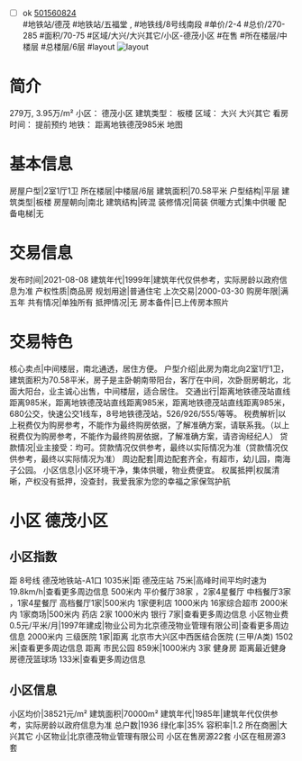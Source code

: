 - [ ] ok [501560824](https://bj.5i5j.com/ershoufang/501560824.html)  
 #地铁站/德茂 #地铁站/五福堂 ,  #地铁线/8号线南段
#单价/2-4 #总价/270-285 #面积/70-75   #区域/大兴/大兴其它/小区-德茂小区 #在售 #所在楼层/中楼层 #总楼层/6层 #layout 
![layout](http://image2a.5i5j.com/bdir/layout/3c32fe6c525345a4a15f72580ac16282.jpg_P5.jpg) 
# 简介 
 279万,  3.95万/m² 
小区： 德茂小区
建筑类型： 板楼
区域： 大兴 大兴其它
看房时间： 提前预约
地铁： 距离地铁德茂985米 地图
# 基本信息 
 房屋户型|2室1厅1卫
所在楼层|中楼层/6层
建筑面积|70.58平米
户型结构|平层
建筑类型|板楼
房屋朝向|南北
建筑结构|砖混
装修情况|简装
供暖方式|集中供暖
配备电梯|无
# 交易信息 
 发布时间|2021-08-08
建筑年代|1999年|建筑年代仅供参考，实际房龄以政府信息为准
产权性质|商品房
规划用途|普通住宅
上次交易|2000-03-30
购房年限|满五年
共有情况|单独所有
抵押情况|无
房本备件|已上传房本照片
# 交易特色 
 核心卖点|中间楼层，南北通透，居住方便。
户型介绍|此房为南北向2室1厅1卫，建筑面积为70.58平米，房子是主卧朝南带阳台，客厅在中间，次卧厨房朝北，北面大阳台，业主诚心出售，中间楼层，适合居住。
交通出行|距离地铁德茂站直线距离985米，距离地铁德茂站直线距离985米，距离地铁德茂站直线距离985米，680公交，快速公交1线车，8号地铁德茂站，526/926/555/等等。
税费解析|以上税费仅为购房参考，不能作为最终购房依据，了解准确方案，请联系我。（以上税费仅为购房参考，不能作为最终购房依据，了解准确方案，请咨询经纪人）
贷款情况|业主接受：均可。贷款情况仅供参考，最终以实际情况为准（贷款情况仅供参考，最终以实际情况为准）
周边配套|周边配套齐全，有超市，幼儿园，南海子公园。
小区信息|小区环境干净，集体供暖，物业费便宜。
权属抵押|权属清晰，产权没有抵押，没查封，我爱我家为您的幸福之家保驾护航
# 小区 德茂小区
## 小区指数 
 距 8号线 德茂地铁站-A1口 1035米|距 德茂庄站 75米|高峰时间平均时速为19.8km/h|查看更多周边信息
500米内 平价餐厅38家 ，2家4星餐厅
中档餐厅3家 ，1家4星餐厅
高档餐厅1家|500米内 1家便利店
1000米内 16家综合超市
2000米内 1家商场|500米内 药店 2家
1000米内 银行 7家|查看更多周边信息
小区物业费0.5元/平米/月|1997年建成|物业公司为北京德茂物业管理有限公司|查看更多周边信息
2000米内 三级医院 1家|距离 北京市大兴区中西医结合医院 (三甲/A类) 1502米|查看更多周边信息
距离 市民公园 859米|1000米内 3家 健身房
距离最近健身房德茂篮球场 133米|查看更多周边信息
## 小区信息 
 小区均价|38521元/m²
建筑面积|70000m²
建筑年代|1985年|建筑年代仅供参考，实际房龄以政府信息为准
总户数|1936
绿化率|35%
容积率|1.2
所在商圈|大兴其它
小区物业|北京德茂物业管理有限公司
小区在售房源22套
小区在租房源3套
